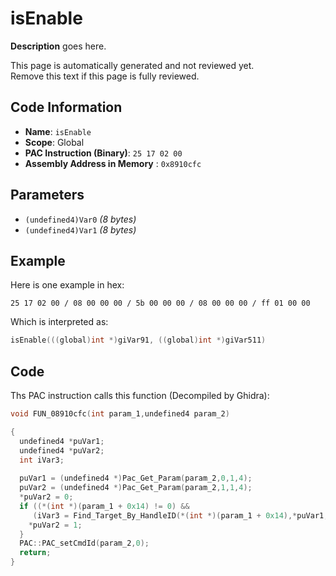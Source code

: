# isEnable

**Description** goes here.

This page is automatically generated and not reviewed yet.<br>Remove this text if this page is fully reviewed.

## Code Information

- **Name**: `isEnable`
- **Scope**: Global
- **PAC Instruction (Binary)**: `25 17 02 00`
- **Assembly Address in Memory** : `0x8910cfc`

## Parameters

- `(undefined4)Var0` *(8 bytes)*
- `(undefined4)Var1` *(8 bytes)*

## Example

Here is one example in hex:

```25 17 02 00 / 08 00 00 00 / 5b 00 00 00 / 08 00 00 00 / ff 01 00 00```

Which is interpreted as:

```c
isEnable(((global)int *)giVar91, ((global)int *)giVar511)
```

## Code

Ths PAC instruction calls this function (Decompiled by Ghidra):

```c
void FUN_08910cfc(int param_1,undefined4 param_2)

{
  undefined4 *puVar1;
  undefined4 *puVar2;
  int iVar3;
  
  puVar1 = (undefined4 *)Pac_Get_Param(param_2,0,1,4);
  puVar2 = (undefined4 *)Pac_Get_Param(param_2,1,1,4);
  *puVar2 = 0;
  if ((*(int *)(param_1 + 0x14) != 0) &&
     (iVar3 = Find_Target_By_HandleID(*(int *)(param_1 + 0x14),*puVar1,0), iVar3 != 0)) {
    *puVar2 = 1;
  }
  PAC::PAC_setCmdId(param_2,0);
  return;
}
```

